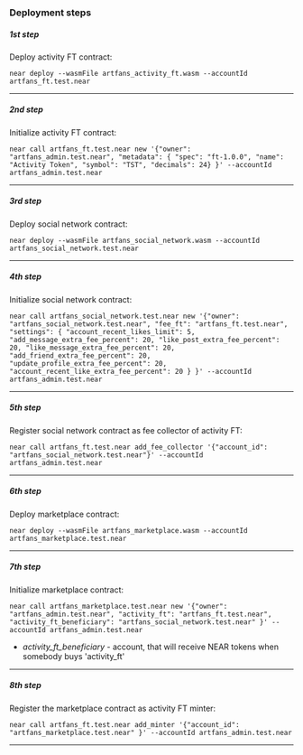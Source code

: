 ### Deployment steps

##### 1st step

Deploy activity FT contract:

```
near deploy --wasmFile artfans_activity_ft.wasm --accountId artfans_ft.test.near
```

---

##### 2nd step

Initialize activity FT contract:

```
near call artfans_ft.test.near new '{"owner": "artfans_admin.test.near", "metadata": { "spec": "ft-1.0.0", "name": "Activity Token", "symbol": "TST", "decimals": 24} }' --accountId artfans_admin.test.near
```

---

##### 3rd step

Deploy social network contract:

```
near deploy --wasmFile artfans_social_network.wasm --accountId artfans_social_network.test.near
```

---

##### 4th step

Initialize social network contract:

```
near call artfans_social_network.test.near new '{"owner": "artfans_social_network.test.near", "fee_ft": "artfans_ft.test.near", "settings": { "account_recent_likes_limit": 5, "add_message_extra_fee_percent": 20, "like_post_extra_fee_percent": 20, "like_message_extra_fee_percent": 20, "add_friend_extra_fee_percent": 20, "update_profile_extra_fee_percent": 20, "account_recent_like_extra_fee_percent": 20 } }' --accountId artfans_admin.test.near
```

---

##### 5th step

Register social network contract as fee collector of activity FT:

```
near call artfans_ft.test.near add_fee_collector '{"account_id": "artfans_social_network.test.near"}' --accountId artfans_admin.test.near
```

---

##### 6th step

Deploy marketplace contract:

```
near deploy --wasmFile artfans_marketplace.wasm --accountId artfans_marketplace.test.near
```

---

##### 7th step

Initialize marketplace contract:

```
near call artfans_marketplace.test.near new '{"owner": "artfans_admin.test.near", "activity_ft": "artfans_ft.test.near", "activity_ft_beneficiary": "artfans_social_network.test.near" }' --accountId artfans_admin.test.near
```

* *activity_ft_beneficiary* - account, that will receive NEAR tokens when somebody buys 'activity_ft'

---

##### 8th step

Register the marketplace contract as activity FT minter:

```
near call artfans_ft.test.near add_minter '{"account_id": "artfans_marketplace.test.near" }' --accountId artfans_admin.test.near
```

---